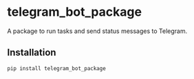 # telegram_bot_package

A package to run tasks and send status messages to Telegram.

## Installation

```bash
pip install telegram_bot_package

